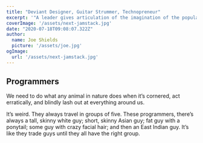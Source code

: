 ```yaml
---
title: "Deviant Designer, Guitar Strummer, Technopreneur"
excerpt: '"A leader gives articulation of the imagination of the population" - Jordan Peterson'
coverImage: '/assets/next-jamstack.jpg'
date: "2020-07-18T09:08:07.322Z"
author:
  name: Joe Shields
  picture: '/assets/joe.jpg'
ogImage:
  url: '/assets/next-jamstack.jpg'
---
```


## Programmers
We need to do what any animal in nature does when it’s cornered, act erratically, and blindly lash out at everything around us.

It’s weird. They always travel in groups of five. These programmers, there’s always a tall, skinny white guy; short, skinny Asian guy; fat guy with a ponytail; some guy with crazy facial hair; and then an East Indian guy. It’s like they trade guys until they all have the right group.